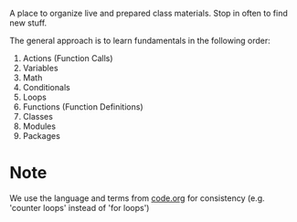 A place to organize live and prepared class materials. Stop in often to
find new stuff.

The general approach is to learn fundamentals in the following order:

1. Actions (Function Calls)
1. Variables 
1. Math
1. Conditionals
1. Loops
1. Functions (Function Definitions)
1. Classes
1. Modules
1. Packages

Note
====
We use the language and terms from [code.org](http://learn.code.org) for
consistency (e.g. 'counter loops' instead of 'for loops')


